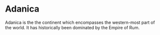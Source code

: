 # Adanica
Adanica is the the continent which encompasses the western-most part of the world. It has historically been dominated by the Empire of Rum. 

